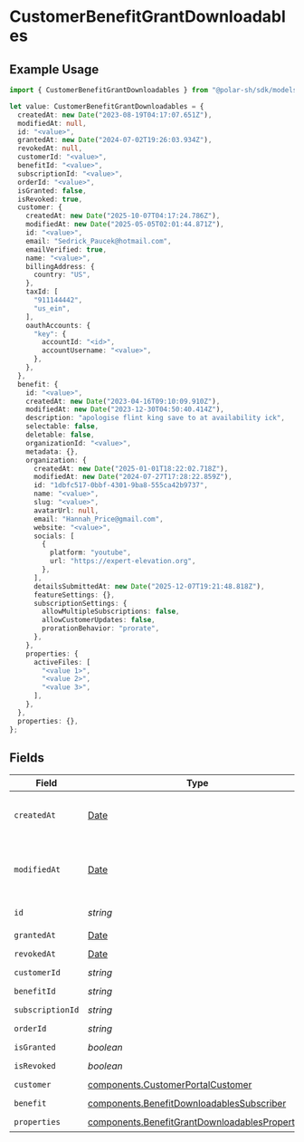 # CustomerBenefitGrantDownloadables

## Example Usage

```typescript
import { CustomerBenefitGrantDownloadables } from "@polar-sh/sdk/models/components/customerbenefitgrantdownloadables.js";

let value: CustomerBenefitGrantDownloadables = {
  createdAt: new Date("2023-08-19T04:17:07.651Z"),
  modifiedAt: null,
  id: "<value>",
  grantedAt: new Date("2024-07-02T19:26:03.934Z"),
  revokedAt: null,
  customerId: "<value>",
  benefitId: "<value>",
  subscriptionId: "<value>",
  orderId: "<value>",
  isGranted: false,
  isRevoked: true,
  customer: {
    createdAt: new Date("2025-10-07T04:17:24.786Z"),
    modifiedAt: new Date("2025-05-05T02:01:44.871Z"),
    id: "<value>",
    email: "Sedrick_Paucek@hotmail.com",
    emailVerified: true,
    name: "<value>",
    billingAddress: {
      country: "US",
    },
    taxId: [
      "911144442",
      "us_ein",
    ],
    oauthAccounts: {
      "key": {
        accountId: "<id>",
        accountUsername: "<value>",
      },
    },
  },
  benefit: {
    id: "<value>",
    createdAt: new Date("2023-04-16T09:10:09.910Z"),
    modifiedAt: new Date("2023-12-30T04:50:40.414Z"),
    description: "apologise flint king save to at availability ick",
    selectable: false,
    deletable: false,
    organizationId: "<value>",
    metadata: {},
    organization: {
      createdAt: new Date("2025-01-01T18:22:02.718Z"),
      modifiedAt: new Date("2024-07-27T17:28:22.859Z"),
      id: "1dbfc517-0bbf-4301-9ba8-555ca42b9737",
      name: "<value>",
      slug: "<value>",
      avatarUrl: null,
      email: "Hannah_Price@gmail.com",
      website: "<value>",
      socials: [
        {
          platform: "youtube",
          url: "https://expert-elevation.org",
        },
      ],
      detailsSubmittedAt: new Date("2025-12-07T19:21:48.818Z"),
      featureSettings: {},
      subscriptionSettings: {
        allowMultipleSubscriptions: false,
        allowCustomerUpdates: false,
        prorationBehavior: "prorate",
      },
    },
    properties: {
      activeFiles: [
        "<value 1>",
        "<value 2>",
        "<value 3>",
      ],
    },
  },
  properties: {},
};
```

## Fields

| Field                                                                                                            | Type                                                                                                             | Required                                                                                                         | Description                                                                                                      |
| ---------------------------------------------------------------------------------------------------------------- | ---------------------------------------------------------------------------------------------------------------- | ---------------------------------------------------------------------------------------------------------------- | ---------------------------------------------------------------------------------------------------------------- |
| `createdAt`                                                                                                      | [Date](https://developer.mozilla.org/en-US/docs/Web/JavaScript/Reference/Global_Objects/Date)                    | :heavy_check_mark:                                                                                               | Creation timestamp of the object.                                                                                |
| `modifiedAt`                                                                                                     | [Date](https://developer.mozilla.org/en-US/docs/Web/JavaScript/Reference/Global_Objects/Date)                    | :heavy_check_mark:                                                                                               | Last modification timestamp of the object.                                                                       |
| `id`                                                                                                             | *string*                                                                                                         | :heavy_check_mark:                                                                                               | The ID of the object.                                                                                            |
| `grantedAt`                                                                                                      | [Date](https://developer.mozilla.org/en-US/docs/Web/JavaScript/Reference/Global_Objects/Date)                    | :heavy_check_mark:                                                                                               | N/A                                                                                                              |
| `revokedAt`                                                                                                      | [Date](https://developer.mozilla.org/en-US/docs/Web/JavaScript/Reference/Global_Objects/Date)                    | :heavy_check_mark:                                                                                               | N/A                                                                                                              |
| `customerId`                                                                                                     | *string*                                                                                                         | :heavy_check_mark:                                                                                               | N/A                                                                                                              |
| `benefitId`                                                                                                      | *string*                                                                                                         | :heavy_check_mark:                                                                                               | N/A                                                                                                              |
| `subscriptionId`                                                                                                 | *string*                                                                                                         | :heavy_check_mark:                                                                                               | N/A                                                                                                              |
| `orderId`                                                                                                        | *string*                                                                                                         | :heavy_check_mark:                                                                                               | N/A                                                                                                              |
| `isGranted`                                                                                                      | *boolean*                                                                                                        | :heavy_check_mark:                                                                                               | N/A                                                                                                              |
| `isRevoked`                                                                                                      | *boolean*                                                                                                        | :heavy_check_mark:                                                                                               | N/A                                                                                                              |
| `customer`                                                                                                       | [components.CustomerPortalCustomer](../../models/components/customerportalcustomer.md)                           | :heavy_check_mark:                                                                                               | N/A                                                                                                              |
| `benefit`                                                                                                        | [components.BenefitDownloadablesSubscriber](../../models/components/benefitdownloadablessubscriber.md)           | :heavy_check_mark:                                                                                               | N/A                                                                                                              |
| `properties`                                                                                                     | [components.BenefitGrantDownloadablesProperties](../../models/components/benefitgrantdownloadablesproperties.md) | :heavy_check_mark:                                                                                               | N/A                                                                                                              |